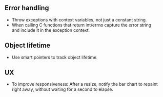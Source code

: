 ## Error handling

* Throw exceptions with context variables, not just a constant string.
* When calling C functions that return int/errno capture the error string
and include it in the exception context.


## Object lifetime

* Use smart pointers to track object lifetime.

## UX

* To improve responsiveness: After a resize, notify the bar chart to repaint right away, without waiting for a second to elapse.